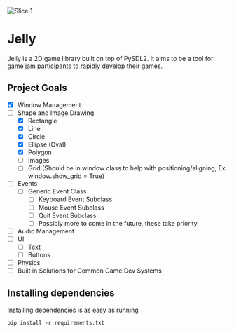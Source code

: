 ![Slice 1](https://github.com/developer-egg/jelly/assets/88744505/ab836a5f-8c1e-4c8e-8796-584e3a70bf5a)

# Jelly

Jelly is a 2D game library built on top of PySDL2. It aims to be a tool for game jam participants to rapidly develop their games.

## Project Goals

- [x] Window Management
- [ ] Shape and Image Drawing
  - [x] Rectangle
  - [x] Line
  - [x] Circle
  - [x] Ellipse (Oval)
  - [x] Polygon
  - [ ] Images
  - [ ] Grid (Should be in window class to help with positioning/aligning, Ex. window.show_grid = True)
- [ ] Events
  - [ ] Generic Event Class
    - [ ] Keyboard Event Subclass
    - [ ] Mouse Event Subclass
    - [ ] Quit Event Subclass
    - [ ] Possibly more to come in the future, these take priority
- [ ] Audio Management
- [ ] UI
  - [ ] Text
  - [ ] Buttons
- [ ] Physics
- [ ] Built in Solutions for Common Game Dev Systems

## Installing dependencies

Installing dependencies is as easy as running

```
pip install -r requirements.txt
```
